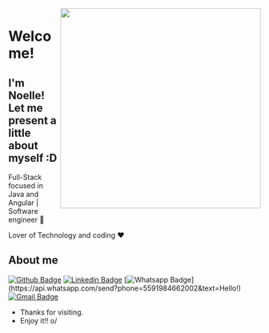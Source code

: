 <img align="right" width="400" height="400" src="https://media1.tenor.com/m/Ujz1AMoesGsAAAAC/%D9%83%D8%B3%D9%85%D9%83-cats.gif">


# Welcome!
## I'm Noelle! Let me present a little about myself :D

Full-Stack focused in Java and Angular | Software engineer :robot:

Lover of Technology and coding :heart:



## About me 

[![Github Badge](https://img.shields.io/badge/-Github-000?style=flat-square&logo=Github&logoColor=white&link=https://github.com/noellepaes)](https://github.com/noellepaes)
[![Linkedin Badge](https://img.shields.io/badge/-LinkedIn-blue?style=flat-square&logo=Linkedin&logoColor=white&link=https://www.linkedin.com/in/noellepaes/)](https://www.linkedin.com/in/noellepaes/)
[![Whatsapp Badge](https://img.shields.io/badge/-Whatsapp-4CA143?style=flat-square&labelColor=4CA143&logo=whatsapp&logoColor=white&link=https://api.whatsapp.com/send?phone=5591984662002&text=Hello!)](https://api.whatsapp.com/send?phone=5591984662002&text=Hello!)
[![Gmail Badge](https://img.shields.io/badge/-Gmail-c14438?style=flat-square&logo=Gmail&logoColor=white&link=mailto:noellepaes12345@gmail.com)](mailto:nollepaes12345@gmail.com)


- Thanks for visiting. 
- Enjoy it!! o/
